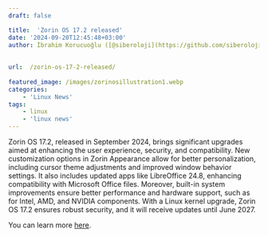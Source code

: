 ```yaml
---
draft: false

title:  'Zorin OS 17.2 released'
date: '2024-09-20T12:45:48+03:00'
author: İbrahim Korucuoğlu ([@siberoloji](https://github.com/siberoloji))
 
 
url:  /zorin-os-17-2-released/
 
featured_image: /images/zorinosillustration1.webp
categories:
    - 'Linux News'
tags:
    - linux
    - 'linux news'
---
```



Zorin OS 17.2, released in September 2024, brings significant upgrades aimed at enhancing the user experience, security, and compatibility. New customization options in Zorin Appearance allow for better personalization, including cursor theme adjustments and improved window behavior settings. It also includes updated apps like LibreOffice 24.8, enhancing compatibility with Microsoft Office files. Moreover, built-in system improvements ensure better performance and hardware support, such as for Intel, AMD, and NVIDIA components. With a Linux kernel upgrade, Zorin OS 17.2 ensures robust security, and it will receive updates until June 2027.



You can learn more <a href="https://blog.zorin.com/2024/09/19/zorin-os-17.2-has-landed/">here</a>.
